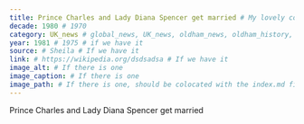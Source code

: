 ```yaml
---
title: Prince Charles and Lady Diana Spencer get married # My lovely content
decade: 1980 # 1970
category: UK_news # global_news, UK_news, oldham_news, oldham_history, towers, surrounding_estate # Always exactly one category
year: 1981 # 1975 # if we have it
source: # Sheila # If we have it
link: # https://wikipedia.org/dsdsadsa # If we have it
image_alt: # If there is one
image_caption: # If there is one
image_path: # If there is one, should be colocated with the index.md file in the folder
---
```


Prince Charles and Lady Diana Spencer get married
